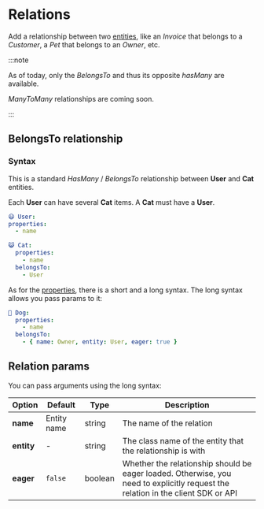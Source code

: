 # Relations

Add a relationship between two [entities](entities.md), like an _Invoice_ that belongs to a _Customer_, a _Pet_ that belongs to an _Owner_, etc.

:::note

As of today, only the _BelongsTo_ and thus its opposite _hasMany_ are available.

_ManyToMany_ relationships are coming soon.

:::

## BelongsTo relationship

### Syntax

This is a standard _HasMany_ / _BelongsTo_ relationship between **User** and **Cat** entities.

Each **User** can have several **Cat** items. A **Cat** must have a **User**.

```yaml
😃 User:
properties:
  - name

😺 Cat:
  properties:
    - name
  belongsTo:
    - User
```

As for the [properties](properties.md), there is a short and a long syntax. The long syntax allows you pass params to it:

```yaml
🐶 Dog:
  properties:
    - name
  belongsTo:
    - { name: Owner, entity: User, eager: true }
```

## Relation params

You can pass arguments using the long syntax:

| Option     | Default     | Type    | Description                                                                                                                      |
| ---------- | ----------- | ------- | -------------------------------------------------------------------------------------------------------------------------------- |
| **name**   | Entity name | string  | The name of the relation                                                                                                         |
| **entity** | -           | string  | The class name of the entity that the relationship is with                                                                       |
| **eager**  | `false`     | boolean | Whether the relationship should be eager loaded. Otherwise, you need to explicitly request the relation in the client SDK or API |

